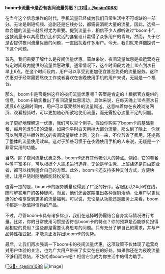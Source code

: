 **boom卡流量卡是否有夜间流量优惠？[[TG💪+ @esim1088](https://t.me/s/esim1088)]**

在当今这个信息爆炸的时代，手机流量已经成为我们日常生活中不可或缺的一部分。无论是刷短视频、追剧还是在线办公，都需要消耗大量的流量。因此，选择一款合适的流量卡就显得尤为重要。提到流量卡，相信不少人都听说过“boom卡”。这款流量卡以其高性价比和灵活的套餐设计赢得了众多用户的青睐。然而，关于它是否提供夜间流量优惠的问题，一直困扰着许多用户。今天，我们就来详细探讨一下这个问题。

首先，我们需要了解什么是夜间流量优惠。简单来说，夜间流量优惠是指运营商在特定时间段内提供的流量优惠政策。通常情况下，这个时间段为晚上10点到次日早上6点。在这个时间段内，用户可以享受到更加便宜甚至免费的流量服务。这种优惠对于经常需要熬夜工作或者喜欢在夜晚使用手机的用户来说，无疑是一个福音。

那么，boom卡是否提供这样的夜间流量优惠呢？答案是肯定的！根据官方提供的信息，boom卡确实推出了夜间流量优惠活动。具体来说，在每天晚上10点至次日凌晨6点这段时间内，用户可以享受额外的流量赠送。这意味着你在夜晚浏览网页、观看视频时，可以更加随心所欲地使用流量，而无需担心流量不足的问题。

为了更好地理解这一优惠，我们可以举个例子。假设你购买了boom卡的基础套餐，每月包含5GB的流量。如果你平时白天用掉大部分流量，那么到了晚上，你就可以利用这些额外赠送的夜间流量继续上网。这样一来，不仅节省了费用，还提高了整体的流量使用效率。这对于那些习惯于在夜晚使用手机的人来说，无疑是一个非常实用的功能。

当然，除了夜间流量优惠之外，boom卡还有其他吸引人的特点。例如，它的套餐种类丰富多样，可以根据个人需求进行选择。无论是学生党、上班族还是自由职业者，都可以找到适合自己的方案。此外，boom卡还支持多种支付方式，方便快捷，让用户随时随地都能轻松充值。

值得一提的是，boom卡的服务质量也得到了广泛的好评。客服团队24小时在线，随时解答用户的各种疑问。而且，他们还会定期推出各种促销活动，让用户以更优惠的价格享受到更多的流量福利。可以说，无论是从功能还是服务上来看，boom卡都是一款值得信赖的产品。

不过，尽管boom卡具有诸多优点，我们在选择时仍需结合自身实际情况进行考量。比如，你的日常使用习惯是否符合boom卡的特点？你的预算是否能够负担得起相应的费用？这些都是需要认真思考的问题。只有充分了解自己的需求，并与产品特性相匹配，才能真正发挥出boom卡的优势。

最后，让我们再次强调一下boom卡的夜间流量优惠。这项政策不仅体现了运营商对用户体验的关注，也为广大用户带来了实实在在的好处。如果你还在为夜晚流量不够用而烦恼，不妨试试boom卡吧！相信它会成为你生活中的得力助手。

[[TG💪+ @esim1088](https://t.me/s/esim1088) ![Image](https://i.postimg.cc/4NQfJmqS/Snipaste-2025-05-13-00-14-12.png)]